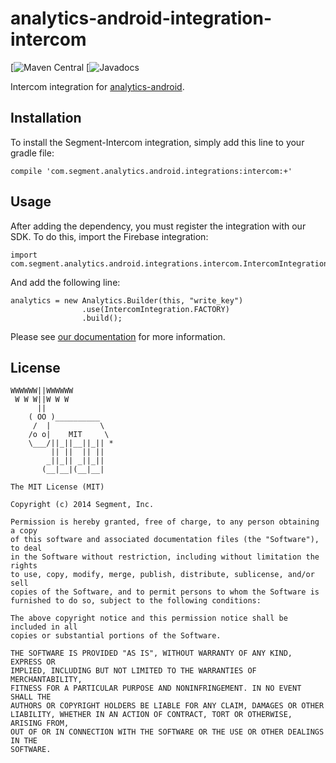 analytics-android-integration-intercom
=======================================

[![Maven Central]()
[![Javadocs]()

Intercom integration for [analytics-android](https://github.com/segmentio/analytics-android).

## Installation

To install the Segment-Intercom integration, simply add this line to your gradle file:

```
compile 'com.segment.analytics.android.integrations:intercom:+'
```

## Usage

After adding the dependency, you must register the integration with our SDK.  To do this, import the Firebase integration:


```
import com.segment.analytics.android.integrations.intercom.IntercomIntegration;

```

And add the following line:

```
analytics = new Analytics.Builder(this, "write_key")
                .use(IntercomIntegration.FACTORY)
                .build();
```

Please see [our documentation](https://segment.com/docs/integrations/intercom) for more information.


## License

```
WWWWWW||WWWWWW
 W W W||W W W
      ||
    ( OO )__________
     /  |           \
    /o o|    MIT     \
    \___/||_||__||_|| *
         || ||  || ||
        _||_|| _||_||
       (__|__|(__|__|

The MIT License (MIT)

Copyright (c) 2014 Segment, Inc.

Permission is hereby granted, free of charge, to any person obtaining a copy
of this software and associated documentation files (the "Software"), to deal
in the Software without restriction, including without limitation the rights
to use, copy, modify, merge, publish, distribute, sublicense, and/or sell
copies of the Software, and to permit persons to whom the Software is
furnished to do so, subject to the following conditions:

The above copyright notice and this permission notice shall be included in all
copies or substantial portions of the Software.

THE SOFTWARE IS PROVIDED "AS IS", WITHOUT WARRANTY OF ANY KIND, EXPRESS OR
IMPLIED, INCLUDING BUT NOT LIMITED TO THE WARRANTIES OF MERCHANTABILITY,
FITNESS FOR A PARTICULAR PURPOSE AND NONINFRINGEMENT. IN NO EVENT SHALL THE
AUTHORS OR COPYRIGHT HOLDERS BE LIABLE FOR ANY CLAIM, DAMAGES OR OTHER
LIABILITY, WHETHER IN AN ACTION OF CONTRACT, TORT OR OTHERWISE, ARISING FROM,
OUT OF OR IN CONNECTION WITH THE SOFTWARE OR THE USE OR OTHER DEALINGS IN THE
SOFTWARE.
```
